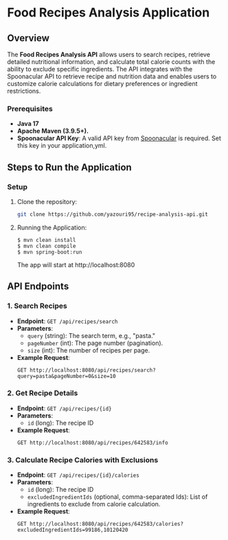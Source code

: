 # Food Recipes Analysis Application

## Overview

The **Food Recipes Analysis API** allows users to search recipes, retrieve detailed nutritional information, and calculate total
calorie counts with the ability to exclude specific ingredients. The API integrates with the Spoonacular API to retrieve
recipe and nutrition data and enables users to customize calorie calculations for dietary preferences or ingredient
restrictions.

### Prerequisites

- **Java 17**
- **Apache Maven (3.9.5+).**
- **Spoonacular API Key**: A valid API key from [Spoonacular](https://spoonacular.com/food-api) is required. Set this
  key in your application,yml.

## Steps to Run the Application

### Setup

1. Clone the repository:
   ```bash
   git clone https://github.com/yazouri95/recipe-analysis-api.git

2. Running the Application:
    ```
    $ mvn clean install
    $ mvn clean compile
    $ mvn spring-boot:run
    ```
   The app will start at http://localhost:8080

## API Endpoints

### 1. Search Recipes

- **Endpoint**: `GET /api/recipes/search`
- **Parameters**:
    - `query` (string): The search term, e.g., "pasta."
    - `pageNumber` (int): The page number (pagination).
    - `size` (int): The number of recipes per page.
- **Example Request**:
  ```http
  GET http://localhost:8080/api/recipes/search?query=pasta&pageNumber=0&size=10

### 2. Get Recipe Details

- **Endpoint**: `GET /api/recipes/{id}`
- **Parameters**:
    - `id` (long): The recipe ID
- **Example Request**:
  ```http
  GET http://localhost:8080/api/recipes/642583/info

### 3. Calculate Recipe Calories with Exclusions

- **Endpoint**: `GET /api/recipes/{id}/calories`
- **Parameters**:
    - `id` (long): The recipe ID
    - `excludedIngredientIds` (optional, comma-separated Ids): List of ingredients to exclude from calorie calculation.
- **Example Request**:
  ```http
  GET http://localhost:8080/api/recipes/642583/calories?excludedIngredientIds=99186,10120420